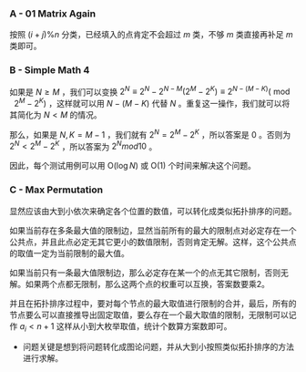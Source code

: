 ### A - 01 Matrix Again
按照 $(i+j)\% n$ 分类，已经填入的点肯定不会超过 $m$ 类，不够 $m$ 类直接再补足 $m$ 类即可。

### B - Simple Math 4

如果是 $N \ge M$ ，我们可以变换 $2^N \equiv 2^N - 2^{N-M}(2^M - 2^K) \equiv 2^{N-(M-K)} (\bmod\ 2^M - 2^K)$ ，这样就可以用 $N-(M-K)$ 代替 $N$ 。重复这一操作，我们就可以将其简化为 $N < M$ 的情况。

那么，如果是 $N,K = M-1$ ，我们就有 $2^N = 2^M - 2^K$ ，所以答案是 $0$ 。否则为 $2^N < 2^M - 2^K$ ，所以答案为 $2^N mod 10$ 。

因此，每个测试用例可以用 $\mathrm{O}(\log N)$ 或 $\mathrm{O}(1)$ 个时间来解决这个问题。

### C - Max Permutation

显然应该由大到小依次来确定各个位置的数值，可以转化成类似拓扑排序的问题。

如果当前存在多条最大值的限制边，显然当前所有的最大的限制点对必定存在一个公共点，并且此点必定无其它更小的数值限制，否则肯定无解。这样，这个公共点的取值一定为当前限制的最大值。

如果当前只有一条最大值限制边，那么必定存在某一个的点无其它限制，否则无解。如果两个点都无限制，那么这两个点的权重可以互换，答案数要乘2。

并且在拓扑排序过程中，要对每个节点的最大取值进行限制的合并，最后，所有的节点要么可以直接推导出固定取值，要么存在一个最大取值的限制，无限制可以记作 $a_i < n + 1$ 这样从小到大枚举取值，统计个数算方案数即可。

- 问题关键是想到将问题转化成图论问题，并从大到小按照类似拓扑排序的方法进行求解。


